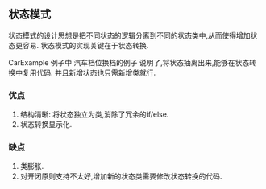 ## 状态模式

状态模式的设计思想是把不同状态的逻辑分离到不同的状态类中,从而使得增加状态更容易.
状态模式的实现关键在于状态转换.

CarExample 例子中 汽车档位换档的例子
说明了,将状态抽离出来,能够在状态转换中复用代码.
并且新增状态也只需新增类就行.

### 优点
1. 结构清晰: 将状态独立为类,消除了冗余的if/else.
2. 状态转换显示化.

### 缺点
1. 类膨胀.
2. 对开闭原则支持不太好,增加新的状态类需要修改状态转换的代码.